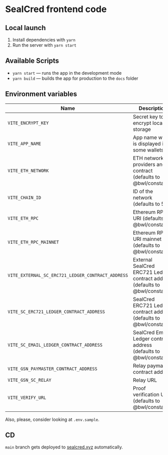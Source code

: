 # SealCred frontend code

## Local launch

1. Install dependencies with `yarn`
2. Run the server with `yarn start`

## Available Scripts

- `yarn start` — runs the app in the development mode
- `yarn build` — builds the app for production to the `docs` folder

## Environment variables

| Name                                              | Description                                                                   |
| ------------------------------------------------- | ----------------------------------------------------------------------------- |
| `VITE_ENCRYPT_KEY`                                | Secret key to encrypt local storage                                           |
| `VITE_APP_NAME`                                   | App name which is displayed in some wallets                                   |
| `VITE_ETH_NETWORK`                                | ETH network for providers and contract (defaults to @bwl/constants)           |
| `VITE_CHAIN_ID`                                   | ID of the network (defaults to 5)                                             |
| `VITE_ETH_RPC`                                    | Ethereum RPC URI (defaults to @bwl/constants)                                 |
| `VITE_ETH_RPC_MAINNET`                            | Ethereum RPC URI mainnet (defaults to @bwl/constants)                         |
| `VITE_EXTERNAL_SC_ERC721_LEDGER_CONTRACT_ADDRESS` | External SealCred ERC721 Ledger contract address (defaults to @bwl/constants) |
| `VITE_SC_ERC721_LEDGER_CONTRACT_ADDRESS`          | SealCred ERC721 Ledger contract address (defaults to @bwl/constants)          |
| `VITE_SC_EMAIL_LEDGER_CONTRACT_ADDRESS`           | SealCred Email Ledger contract address (defaults to @bwl/constants)           |
| `VITE_GSN_PAYMASTER_CONTRACT_ADDRESS`             | Relay paymaster contract address                                              |
| `VITE_GSN_SC_RELAY`                               | Relay URL                                                                     |
| `VITE_VERIFY_URL`                                 | Proof verification URL (defaults to @bwl/constants)                           |

Also, please, consider looking at `.env.sample`.

## CD

`main` branch gets deployed to [sealcred.xyz](https://sealcred.xyz) automatically.
